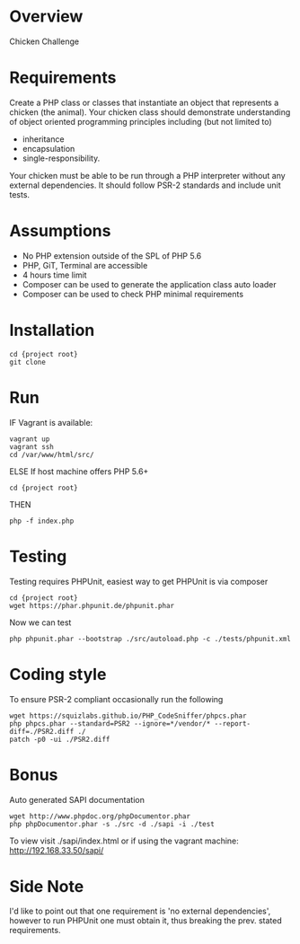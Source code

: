 # Overview
Chicken Challenge

# Requirements
Create a PHP class or classes that instantiate an object that represents
a chicken (the animal). Your chicken class should demonstrate understanding
of object oriented programming principles including (but not limited to)
 - inheritance
 - encapsulation
 - single-responsibility.
 
Your chicken must be able to be run through a PHP interpreter without any
external dependencies. It should follow PSR-2 standards and include unit
tests.

# Assumptions
 - No PHP extension outside of the SPL of PHP 5.6
 - PHP, GiT, Terminal are accessible
 - 4 hours time limit
 - Composer can be used to generate the application class auto loader
 - Composer can be used to check PHP minimal requirements
 
# Installation

    cd {project root}
    git clone 

# Run

IF Vagrant is available:

    vagrant up
    vagrant ssh
    cd /var/www/html/src/

ELSE If host machine offers PHP 5.6+
 
    cd {project root}

THEN

    php -f index.php

# Testing
Testing requires PHPUnit, easiest way to get PHPUnit is via composer

    cd {project root}
    wget https://phar.phpunit.de/phpunit.phar

Now we can test 

    php phpunit.phar --bootstrap ./src/autoload.php -c ./tests/phpunit.xml
   
# Coding style

To ensure PSR-2 compliant occasionally run the following

    wget https://squizlabs.github.io/PHP_CodeSniffer/phpcs.phar
    php phpcs.phar --standard=PSR2 --ignore=*/vendor/* --report-diff=./PSR2.diff ./
    patch -p0 -ui ./PSR2.diff

# Bonus
Auto generated SAPI documentation

    wget http://www.phpdoc.org/phpDocumentor.phar
    php phpDocumentor.phar -s ./src -d ./sapi -i ./test
    
To view visit ./sapi/index.html 
 or if using the vagrant machine: http://192.168.33.50/sapi/
    
# Side Note
I'd like to point out that one requirement is 'no external dependencies',
however to run PHPUnit one must obtain it, thus breaking the prev. stated
requirements.
